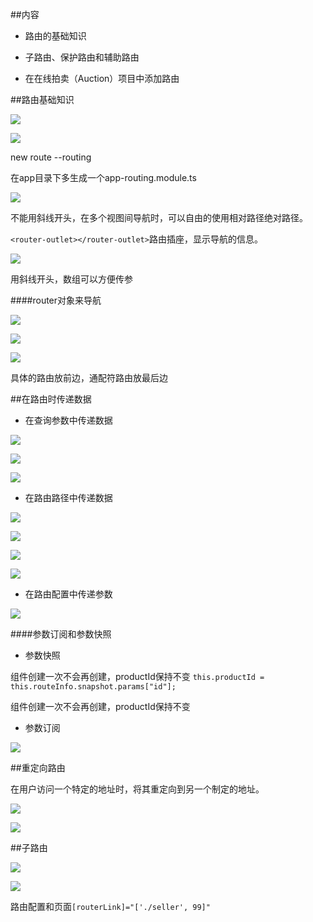 ##内容

- 路由的基础知识

- 子路由、保护路由和辅助路由

- 在在线拍卖（Auction）项目中添加路由



##路由基础知识

![](/assets/360截图20178018195933485.jpg)

![](/assets/360截图20171018200436473.jpg)


new route --routing

在app目录下多生成一个app-routing.module.ts


![](/assets/360截图20171019093007537.jpg)

不能用斜线开头，在多个视图间导航时，可以自由的使用相对路径绝对路径。

`<router-outlet></router-outlet>`路由插座，显示导航的信息。


![](/assets/360截图20171019094006842.jpg)

用斜线开头，数组可以方便传参


####router对象来导航

![](/assets/360截图20171019095232439.jpg)

![](/assets/360截图20171019095219455.jpg)



![](/assets/360截图20171019095933637.jpg)

具体的路由放前边，通配符路由放最后边





##在路由时传递数据

- 在查询参数中传递数据

![](/assets/360截图20171019100608600.jpg)

![](/assets/360截图20171019102816392.jpg)

![](/assets/360截图20171019102617090.jpg)

- 在路由路径中传递数据

![](/assets/360截图20171019100658352.jpg)

![](/assets/360截图20171019104614129.jpg)

![](/assets/360截图20171019104644253.jpg)

![](/assets/360截图20171019104544697.jpg)

- 在路由配置中传递参数

![](/assets/360截图20171019100743097.jpg)


####参数订阅和参数快照

- 参数快照

组件创建一次不会再创建，productId保持不变
`this.productId = this.routeInfo.snapshot.params["id"];`

组件创建一次不会再创建，productId保持不变

- 参数订阅

![](/assets/360截图20171019111344147.jpg)




##重定向路由

在用户访问一个特定的地址时，将其重定向到另一个制定的地址。

![](/assets/360截图20171019112101497.jpg)

![](/assets/360截图20171019112606784.jpg)



##子路由

![](/assets/360截图20171019112845942.jpg)


![](/assets/360截图20171019132005346.jpg)

路由配置和页面`[routerLink]="['./seller', 99]"`





















































































